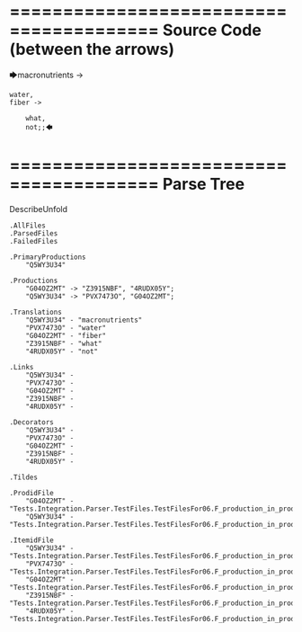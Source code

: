 ========================================
Source Code (between the arrows)
========================================

🡆macronutrients ->

    water,
	fiber ->

        what,
        not;;🡄

========================================
Parse Tree
========================================
DescribeUnfold

    .AllFiles
    .ParsedFiles
    .FailedFiles

    .PrimaryProductions
        "Q5WY3U34" 

    .Productions
        "G04OZ2MT" -> "Z3915NBF", "4RUDX05Y";
        "Q5WY3U34" -> "PVX7473O", "G04OZ2MT";

    .Translations
        "Q5WY3U34" - "macronutrients"
        "PVX7473O" - "water"
        "G04OZ2MT" - "fiber"
        "Z3915NBF" - "what"
        "4RUDX05Y" - "not"

    .Links
        "Q5WY3U34" - 
        "PVX7473O" - 
        "G04OZ2MT" - 
        "Z3915NBF" - 
        "4RUDX05Y" - 

    .Decorators
        "Q5WY3U34" - 
        "PVX7473O" - 
        "G04OZ2MT" - 
        "Z3915NBF" - 
        "4RUDX05Y" - 

    .Tildes

    .ProdidFile
        "G04OZ2MT" - "Tests.Integration.Parser.TestFiles.TestFilesFor06.F_production_in_production2.ds"
        "Q5WY3U34" - "Tests.Integration.Parser.TestFiles.TestFilesFor06.F_production_in_production2.ds"

    .ItemidFile
        "Q5WY3U34" - "Tests.Integration.Parser.TestFiles.TestFilesFor06.F_production_in_production2.ds"
        "PVX7473O" - "Tests.Integration.Parser.TestFiles.TestFilesFor06.F_production_in_production2.ds"
        "G04OZ2MT" - "Tests.Integration.Parser.TestFiles.TestFilesFor06.F_production_in_production2.ds"
        "Z3915NBF" - "Tests.Integration.Parser.TestFiles.TestFilesFor06.F_production_in_production2.ds"
        "4RUDX05Y" - "Tests.Integration.Parser.TestFiles.TestFilesFor06.F_production_in_production2.ds"

